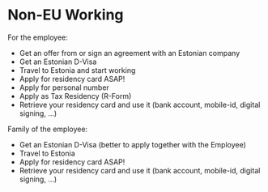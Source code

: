 # Non-EU Working

For the employee:

* Get an offer from or sign an agreement with an Estonian company
* Get an Estonian D-Visa
* Travel to Estonia and start working
* Apply for residency card ASAP!
* Apply for personal number
* Apply as Tax Residency (R-Form)
* Retrieve your residency card and use it (bank account, mobile-id, digital signing, ...)

Family of the employee:

* Get an Estonian D-Visa (better to apply together with the Employee)
* Travel to Estonia
* Apply for residency card ASAP!
* Retrieve your residency card and use it (bank account, mobile-id, digital signing, ...)
